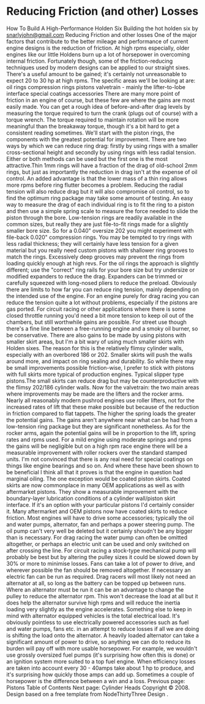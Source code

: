 # Reducing Friction (and other) Losses

How To Build A High-Performance Holden Six
Building the hot holden six
by snarlyjohn@gmail.com
Reducing Friction and other losses
One of the major factors that contribute to the better mileage
and performance of current engine designs is the reduction of friction.
At high rpms especially, older engines like our little Holdens burn up
a lot of horsepower in overcoming internal friction. Fortunately though,
some of the friction-reducing techniques used by modern designs can be
applied to our straight sixes. There's a useful amount to be gained; it's
certainly not unreasonable to expect 20 to 30 hp at high rpms.
The specific areas we'll be looking at are:
oil rings
compression rings
pistons
valvetrain - mainly the lifter-to-lobe interface
special coatings
accessories
There are many more point of friction in an engine of course, but
these few are where the gains are most easily made. You can get a rough idea
of before-and-after drag levels by measuring the torque required to turn
the crank (plugs out of course) with a torque wrench. The torque required to
maintain rotation will be more meaningful than the breakaway torque, though it's a bit
hard to get a consistent reading sometimes.
We'll start with the piston rings, the components with the greatest potential for
improvement. There are two ways by which we can reduce ring drag: firstly by using rings
with a smaller cross-sectional height and secondly by using rings with less radial tension.
Either or both methods can be used but the first one is the most attractive.Thin 1mm rings
will have a fraction of the drag of old-school 2mm rings, but just as importantly the reduction
in drag isn't at the expense of oil control. An added advantage is that the lower mass of a thin
ring allows more rpms before ring flutter becomes a problem. Reducing the radial tension will
also reduce drag but it will also compromise oil control, so to find the optimum ring package
may take some amount of testing.
An easy way to measure the drag of each individual ring
is to fit the ring to a piston and then use a simple spring scale to measure the force
needed to slide the piston through the bore. Low-tension rings are readily available in the
common sizes, but really they are just file-to-fit rings made for a slightly smaller bore size.
So for a 0.040" oversize 202 you might experiment with file-back 0.020" compression rings.
You may be tempted to try rings with less radial thickness; they will certainly have less tension
for a given material but you really need custom pistons with shallower ring grooves to match the rings.
Excessively deep grooves may prevent the rings from loading quickly enough at high revs.
For the oil rings the approach is slightly different; use the "correct" ring rails for your
bore size but try undersize or modified expanders to reduce the drag. Expanders can be trimmed
or carefully squeezed with long-nosed pliers to reduce the preload. Obviously there are
limits to how far you can reduce ring tension, mainly depending on the intended use of the engine.
For an engine purely for drag racing you can reduce the tension quite a lot without problems,
especially if the pistons are gas ported. For circuit racing or other applications where
there is some closed throttle running you'd need a bit more tension to keep oil out of the chambers,
but still worthwhile gains are possible. For street use though there's a fine line between
a free-running engine and a smoky oil burner, so be conservative.
There are also gains to be made by using pistons with smaller skirt areas, but I'm a bit wary
of using much smaller skirts with Holden sixes. The reason for this is the relatively flimsy cylinder
walls, especially with an overbored 186 or 202. Smaller skirts will push the walls around more, and
impact on ring sealing and durability. So while there may be small improvements possible friction-wise,
I prefer to stick with pistons with full skirts more typical of production engines.
Typical slipper type pistons.The small skirts can reduce drag but may be counterproductive
with the flimsy 202/186 cylinder walls.
Now for the valvetrain: the two main areas where improvements may be made are the lifters and
the rocker arms. Nearly all reasonably modern pushrod engines use roller lifters, not for the
increased rates of lift that these make possible but because of the reduction in friction compared
to flat tappets. The higher the spring loads the greater the potential gains. The gains aren't anywhere
near what can be had from a low-tension ring package but they are significant nonetheless.
As for the rocker arms, again the potential gains will be in proportion to the lift, spring rates and
rpms used. For a mild engine using moderate springs and rpms the gains will be negligible
but on a high rpm race engine there will be a measurable improvement with roller rockers over the standard
stamped units.
I'm not convinced that there is any real need for special coatings on things
like engine bearings and so on. And where these have been shown to be beneficial
I think all that it proves is that the engine in question had marginal oiling.
The one exception would be coated piston skirts. Coated skirts are now commonplace
in many OEM applications as well as with aftermarket pistons. They show a measurable
improvement with the boundary-layer lubrication conditions of a cylinder wall/piston skirt
interface. If it's an option with your particular pistons I'd certainly consider it.
Many aftermarket and OEM pistons now have coated skirts to reduce friction.
Most engines will have to drive some accessories; typically the oil and water pumps,
alternator, fan and perhaps a power steering pump. The oil pump can't very well be deleted
but it certainly shoudn't be any bigger than is necessary. For drag racing the water pump
can often be omitted altogether, or perhaps an electric unit can be used and only switched
on after crossing the line. For circuit racing a stock-type mechanical pump will probably be best
but by altering the pulley sizes it could be slowed down by 30% or more to minimise losses.
Fans can take a lot of power to drive, and wherever possible the fan should be removed altogether.
If necessary an electric fan can be run as required.
Drag racers will most likely not need an alternator at all, so long as the battery can be topped
up between runs. Where an alternator must be run it can be an advantage to change the pulley
to reduce the alternator rpm. This won't decrease the load at all but it does help the alternator
survive high rpms and will reduce the inertia loading very slightly as the engine accelerates.
Something else to keep in mind with alternator equipped vehicles is the total electrical load.
It's obviously pointless to use electrically powered accessories such as fuel and water pumps, fans etc.
in an attempt to reduce losses if all we are doing is shifting the load onto the alternator.
A heavily loaded alternator can take a significant amount of power to drive, so anything we can do to reduce
its burden will pay off with more usable horsepower. For example, we wouldn't use grossly oversized
fuel pumps (it's surprising how often this is done) or an ignition system more suited to a top fuel engine.
When efficiency losses are taken into account every 30 - 40amps take about 1 hp to produce, and it's surprising
how quickly those amps can add up. Sometimes a couple of horsepower is the difference between a win and a loss.
Previous page: Pistons
Table of Contents
Next page: Cylinder Heads
Copyright © 2008. Design
based on a free template from
NodeThirtyThree
Design
.